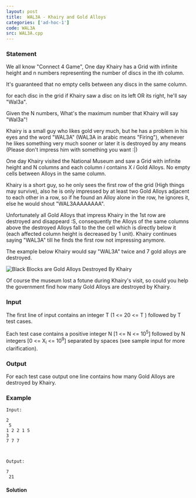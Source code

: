 ```yaml
---
layout: post
title:  WAL3A - Khairy and Gold Alloys
categories: ['ad-hoc-1']
code: WAL3A
src: WAL3A.cpp
---
```


### **Statement**

We all know "Connect 4 Game", One day Khairy has a Grid with infinite height
and n numbers representing the number of discs in the ith column.

It's guaranteed that no empty cells between any discs in the same column.

for each disc in the grid if Khairy saw a disc on its left OR its right, he'll
say "Wal3a".

Given the N numbers, What's the maximum number that Khairy will say "Wal3a"!

Khairy is a small guy who likes gold very much, but he has a problem in his
eyes and the word "WAL3A" (WAL3A in arabic means "Firing"), whenever he likes
something very much sooner or later it is destroyed by any means (Please don't
impress him with something you want :|)

One day Khairy visited the National Museum and saw a Grid with infinite height
and N columns and each column _i_ contains X _i_ Gold Alloys. No empty cells
between Alloys in the same column.

Khairy is a short guy, so he only sees the first row of the grid (High things
may survive), also he is only impressed by at least two Gold Alloys adjacent
to each other in a row, so if he found an Alloy alone in the row, he ignores
it, else he would shout "WAL3AAAAAAAA".

Unfortunately all Gold Alloys that impress Khairy in the 1st row are destroyed
and disappeard :S, consequently the Alloys of the same columns above the
destroyed Alloys fall to the the cell which is directly below it (each
affected column height is decreased by 1 unit). Khairy continues saying
"WAL3A" till he finds the first row not impressing anymore.

The example below Khairy would say "WAL3A" twice and 7 gold alloys are
destroyed.

![Black Blocks are Gold Alloys Destroyed By
Khairy](http://s22.postimg.org/ynk4hy8q9/max_khairy.png)

Of course the museum lost a fotune during Khairy's visit, so could you help
the government find how many Gold Alloys are destroyed by Khairy.

### Input

The first line of input contains an integer T (1  <= 20 <= T )
followed by T test cases.

Each test case contains a positive integer N [1  <= N <=
10<sup>5</sup>] followed by N integers [0  <= X<sub>i</sub> <=
10<sup>9</sup>] separated by spaces (see sample input for more
clarification).

### Output

For each test case output one line contains how many Gold Alloys are destroyed
by Khairy.

### Example

    
    
    Input:
    2  
     5  
    1 2 2 1 5  
    3  
    7 7 7
    
    Output:
    7  
     21 



#### **Solution**



